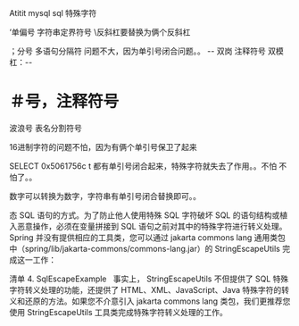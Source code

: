 Atitit mysql sql 特殊字符


‘单偏号    字符串定界符号
\反斜杠要替换为俩个反斜杠

；分号  多语句分隔符    问题不大，因为单引号闭合问题。。
--   双岗  注释符号 双模杠：--
# ＃号，注释符号
波浪号 表名分割符号

16进制字符的问题不怕，因为有俩个单引号保卫了起来

  SELECT 0x5061756c t
都有单引号闭合起来，特殊字符就失去了作用。。不怕 不怕了。。

数字可以转换为数字，字符串有单引号闭合替换即可。。

态 SQL 语句的方式。为了防止他人使用特殊 SQL 字符破坏 SQL 的语句结构或植入恶意操作，必须在变量拼接到 SQL 语句之前对其中的特殊字符进行转义处理。Spring 并没有提供相应的工具类，您可以通过 jakarta commons lang 通用类包中（spring/lib/jakarta-commons/commons-lang.jar）的 StringEscapeUtils 完成这一工作：

清单 4. SqlEscapeExample
 
事实上， StringEscapeUtils 不但提供了 SQL 特殊字符转义处理的功能，还提供了 HTML、XML、JavaScript、Java 特殊字符的转义和还原的方法。如果您不介意引入 jakarta commons lang 类包，我们更推荐您使用 StringEscapeUtils 工具类完成特殊字符转义处理的工作。

